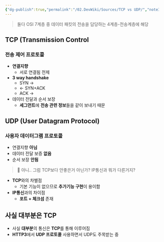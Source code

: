 ```yaml
---
{"dg-publish":true,"permalink":"/02.DevWiki/Sources/TCP vs UDP/","noteIcon":""}
---
```


> 둘다 OSI 7계층 중 데이터 패킷의 전송을 담당하는 4계층-전송계층에 해당

## TCP (Transmission Control

### 전송 제어 프로토콜

- **연결지향**
    - 서로 연결됨 전제
- **3 way handshake**
    - SYN ->
    - <- SYN+ACK
    - ACK ->
- 데이터 전달과 순서 보장
    - **세그먼트**에 **전송 관련 정보**들을 같이 보내기 때문

## UDP (User Datagram Protocol)

### 사용자 데이터그램 프로토콜

- 연결지향 **아님**
- 데이터 전달 보증 **없음**
- 순서 보장 **안됨**

> 🤔 아니.. 그럼 TCP보다 안좋은거 아닌가? IP통신과 뭐가 다른거지?

- **TCP**와의 차별점
    - 기본 기능이 없으므로 **추가기능 구현**이 용이함
- **IP통신**과의 차이점
    - **포트 + 체크섬** 존재

## 사실 대부분은 TCP

- 사실 **대부분**의 통신은 **TCP**를 통해 이루어짐
- **HTTP3**에서 **UDP 프로토콜** 사용하면서 UDP도 주목받는 중
